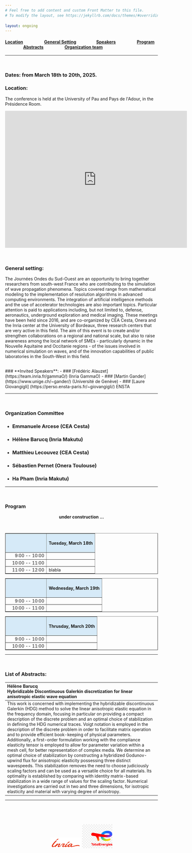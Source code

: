 ```yaml
---
# Feel free to add content and custom Front Matter to this file.
# To modify the layout, see https://jekyllrb.com/docs/themes/#overriding-theme-defaults

layout: ongoing
---
```


#### [Location](#location)   &nbsp; &nbsp; &nbsp; &nbsp; &nbsp; &nbsp; &nbsp; &nbsp; &nbsp; &nbsp; [General Setting](#general-setting)   &nbsp; &nbsp; &nbsp; &nbsp; &nbsp; &nbsp; &nbsp; &nbsp; &nbsp; &nbsp;[Speakers](#invited-speakers)   &nbsp; &nbsp; &nbsp; &nbsp; &nbsp; &nbsp; &nbsp; &nbsp; &nbsp; &nbsp; [Program](#program) &nbsp; &nbsp; &nbsp; &nbsp; &nbsp; &nbsp; &nbsp; &nbsp; &nbsp; &nbsp; [Abstracts](#list-of-abstracts) &nbsp; &nbsp; &nbsp; &nbsp; &nbsp; &nbsp; &nbsp; &nbsp; &nbsp; &nbsp; [Organization team](#organization-committee)

---

<br/>

### **Dates**:    from March 18th to 20th, 2025.


### **Location**: 

The conference is held at the University of Pau and Pays de l'Adour, in the Présidence Room.
<p 	align="center">
<iframe src="https://www.google.com/maps/embed?pb=!1m18!1m12!1m3!1d1254.2802175609293!2d-0.36555988354490176!3d43.31396739198778!2m3!1f0!2f0!3f0!3m2!1i1024!2i768!4f13.1!3m3!1m2!1s0xd564999b8bc0bd5%3A0x259e0f24bc0663b8!2sUniversit%C3%A9%20de%20Pau%20et%20des%20Pays%20de%20l&#39;Adour!5e0!3m2!1sfr!2sfr!4v1737108416212!5m2!1sfr!2sfr" width="600" height="450" style="border:0;" allowfullscreen="" loading="lazy" referrerpolicy="no-referrer-when-downgrade"></iframe>
</p>
<br/>


### **General setting**: 
The Journées Ondes du Sud-Ouest are an opportunity to bring together researchers from south-west France who are contributing to the simulation of wave propagation phenomena. Topics covered range from mathematical modeling to the implementation of resolution algorithms in advanced computing environments. The integration of artificial intelligence methods and the use of accelerator technologies are also important topics. Particular attention is paid to applications including, but not limited to, defense, aeronautics, underground exploration and medical imaging.
These meetings have been held since 2016, and are co-organized by CEA Cesta, Onera and the Inria center at the University of Bordeaux, three research centers that are very active in this field. The aim of this event is to create and/or strengthen collaborations on a regional and national scale, but also to raise awareness among the local network of SMEs - particularly dynamic in the Nouvelle Aquitaine and Occitanie regions - of the issues involved in numerical simulation on waves, and of the innovation capabilities of public laboratories in the South-West in this field.

<br/>
### **Invited Speakers**:
- ### [Frédéric Alauzet](https://team.inria.fr/gammaO/) (Inria GammaO)
- ### [Martin Gander] (https://www.unige.ch/~gander/) (Université de Genève)
- ### [Laure Giovangigli] (https://perso.ensta-paris.fr/~giovangigli/) ENSTA

---

<br/>


### **Organization Committee**
- ### Emmanuele Arcese (CEA Cesta)
- ### Hélène Barucq (Inria Makutu)
- ### Matthieu Lecouvez (CEA Cesta)
- ### Sébastien Pernet (Onera Toulouse)
- ### Ha Pham (Inria Makutu)


---

<br/>


### **Program**
  <p align="center">
    <b> under construction ... </b>
  </p>
  <br/>

<table width="500" border="1">
  <tr>
    <td bgcolor="#d6eaf8" width=120 align="right"></td> <td align="center" bgcolor="#d6eaf8"> <h4> <b> Tuesday, March 18th </b> </h4> </td> 
  </tr>
  <tr>
    <td width=120 align="right"> 9:00 -- 10:00   </td><td>  </td>
  </tr>
  <tr>
    <td width=120 align="right">10:00 -- 11:00   </td><td>  </td>
  </tr>
  <tr>
    <td width=120 align="right">11:00 -- 12:00   </td><td> blabla </td>
  </tr> 
</table>

<table width="500" border="1">
  <tr>
    <td bgcolor="#d6eaf8" width=120 align="right"></td> <td align="center" bgcolor="#d6eaf8"> <h4> <b> Wednesday, March 19th </b> </h4> </td> 
  </tr>
  <tr>
    <td width=120 align="right"> 9:00 -- 10:00   </td><td>  </td>
  </tr>
  <tr>
    <td width=120 align="right">10:00 -- 11:00   </td><td>  </td>
  </tr>

</table>

<table width="500" border="1">
  <tr>
    <td bgcolor="#d6eaf8" width=120 align="right"></td> <td align="center" bgcolor="#d6eaf8"> <h4> <b> Thrusday, March 20th </b> </h4> </td> 
  </tr>
  <tr>
    <td width=120 align="right" > 9:00 -- 10:00   </td><td>  </td>
  </tr>
  <tr>
    <td width=120 align="right" >10:00 -- 11:00   </td><td>  </td>
  </tr>

</table>

    
---

<br/>


### **List of Abstracts**:

| **Hélène Barucq** <br/> Hybridizable Discontinuous Galerkin discretization for linear anisotropic elastic wave equation |
| :--- |
| This work is concerned with implementing the hybridizable discontinuous Galerkin (HDG) method to solve the linear anisotropic elastic equation in the frequency domain, focusing in particular on providing a compact description of the discrete problem and an optimal choice of stabilization in defining the HDG numerical traces. Voigt notation is employed in the description of the discrete problem in order to facilitate matrix operation and to provide efficient book-keeping of physical parameters. Additionally, a first-order formulation working with the compliance elasticity tensor is employed to allow for parameter variation within a mesh cell, for better representation of complex media. We determine an optimal choice of stabilization by constructing a hybridized Godunov-upwind flux for anisotropic elasticity possessing three distinct wavespeeds. This stabilization removes the need to choose judiciously scaling factors and can be used as a versatile choice for all materials. Its optimality is established by comparing with identity matrix-based stabilization in a wide range of values for the scaling factor. Numerical investigations are carried out in two and three dimensions, for isotropic elasticity and material with varying degree of anisotropy. |


---

<br/>
<br/>
<br/>
<p align="center">
<img src="/images/logo-inria.png" alt="drawing" width="100"/>
  <img src="/images/png-transparent-totalenergies-hd-logo-thumbnail.png" alt="drawing" width="100"/>
</p>
